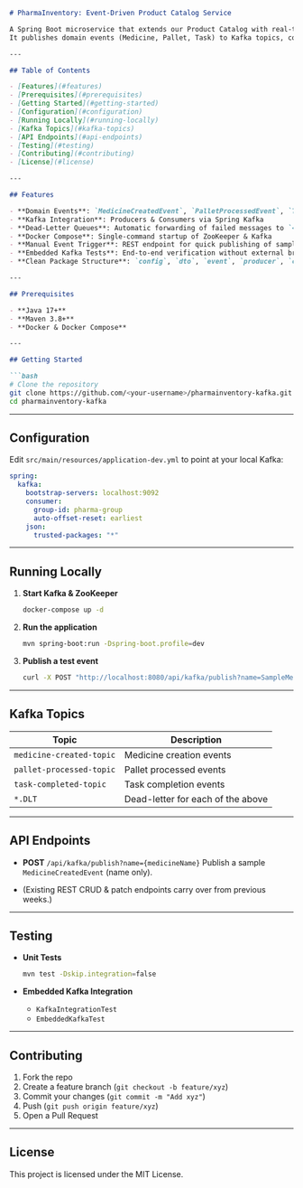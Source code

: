 ````markdown
# PharmaInventory: Event-Driven Product Catalog Service

A Spring Boot microservice that extends our Product Catalog with real-time Kafka messaging.  
It publishes domain events (Medicine, Pallet, Task) to Kafka topics, consumes them in dedicated listeners (with dead-letter support), and offers a REST endpoint for manual event emission.  

---

## Table of Contents

- [Features](#features)  
- [Prerequisites](#prerequisites)  
- [Getting Started](#getting-started)  
- [Configuration](#configuration)  
- [Running Locally](#running-locally)  
- [Kafka Topics](#kafka-topics)  
- [API Endpoints](#api-endpoints)  
- [Testing](#testing)  
- [Contributing](#contributing)  
- [License](#license)  

---

## Features

- **Domain Events**: `MedicineCreatedEvent`, `PalletProcessedEvent`, `TaskCompletedEvent`  
- **Kafka Integration**: Producers & Consumers via Spring Kafka  
- **Dead-Letter Queues**: Automatic forwarding of failed messages to `<topic>.DLT`  
- **Docker Compose**: Single-command startup of ZooKeeper & Kafka  
- **Manual Event Trigger**: REST endpoint for quick publishing of sample events  
- **Embedded Kafka Tests**: End-to-end verification without external brokers  
- **Clean Package Structure**: `config`, `dto`, `event`, `producer`, `consumer`, `service`, `integration`  

---

## Prerequisites

- **Java 17+**  
- **Maven 3.8+**  
- **Docker & Docker Compose**  

---

## Getting Started

```bash
# Clone the repository
git clone https://github.com/<your-username>/pharmainventory-kafka.git
cd pharmainventory-kafka
````

---

## Configuration

Edit `src/main/resources/application-dev.yml` to point at your local Kafka:

```yaml
spring:
  kafka:
    bootstrap-servers: localhost:9092
    consumer:
      group-id: pharma-group
      auto-offset-reset: earliest
    json:
      trusted-packages: "*"
```

---

## Running Locally

1. **Start Kafka & ZooKeeper**

   ```bash
   docker-compose up -d
   ```
2. **Run the application**

   ```bash
   mvn spring-boot:run -Dspring-boot.profile=dev
   ```
3. **Publish a test event**

   ```bash
   curl -X POST "http://localhost:8080/api/kafka/publish?name=SampleMed"
   ```

---

## Kafka Topics

| Topic                    | Description                       |
| ------------------------ | --------------------------------- |
| `medicine-created-topic` | Medicine creation events          |
| `pallet-processed-topic` | Pallet processed events           |
| `task-completed-topic`   | Task completion events            |
| `*.DLT`                  | Dead-letter for each of the above |

---

## API Endpoints

* **POST** `/api/kafka/publish?name={medicineName}`
  Publish a sample `MedicineCreatedEvent` (name only).

* (Existing REST CRUD & patch endpoints carry over from previous weeks.)

---

## Testing

* **Unit Tests**

  ```bash
  mvn test -Dskip.integration=false
  ```
* **Embedded Kafka Integration**

  * `KafkaIntegrationTest`
  * `EmbeddedKafkaTest`

---

## Contributing

1. Fork the repo
2. Create a feature branch (`git checkout -b feature/xyz`)
3. Commit your changes (`git commit -m "Add xyz"`)
4. Push (`git push origin feature/xyz`)
5. Open a Pull Request

---

## License

This project is licensed under the MIT License.

```
```
